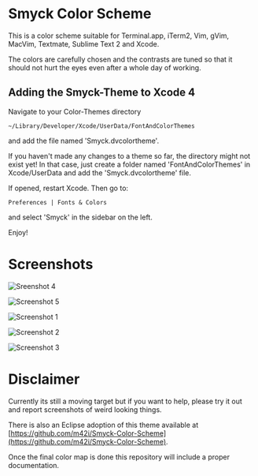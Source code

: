 # Smyck Color Scheme

This is a color scheme suitable for Terminal.app, iTerm2, Vim, gVim,
MacVim, Textmate, Sublime Text 2 and Xcode.

The colors are carefully chosen and the contrasts are tuned so that it
should not hurt the eyes even after a whole day of working.

## Adding the Smyck-Theme to Xcode 4

Navigate to your Color-Themes directory

	~/Library/Developer/Xcode/UserData/FontAndColorThemes

and add the file named 'Smyck.dvcolortheme'. 

If you haven't made any changes to a theme so far, the directory might not exist yet! In that case, just create a folder named 'FontAndColorThemes' in Xcode/UserData and add the 'Smyck.dvcolortheme' file.
 
If opened, restart Xcode. Then go to:

	Preferences | Fonts & Colors

and select 'Smyck' in the sidebar on the left.

Enjoy!

# Screenshots

![Sreenshot 4](http://dl.dropbox.com/u/36597340/internetcrap/objectivec.png)

![Screenshot 5](http://dl.dropbox.com/u/36597340/internetcrap/c%2B%2B.png)

![Screenshot 1](http://smyck.org/smyck/color_1.jpg)

![Screenshot 2](http://smyck.org/smyck/color_2.jpg)

![Screenshot 3](http://smyck.org/smyck/color_4.jpg)

# Disclaimer

Currently its still a moving target but if you want to help, please try
it out and report screenshots of weird looking things.

There is also an Eclipse adoption of this theme available at
[https://github.com/m42i/Smyck-Color-Scheme](https://github.com/m42i/Smyck-Color-Scheme).

Once the final color map is done this repository will include a proper
documentation.


